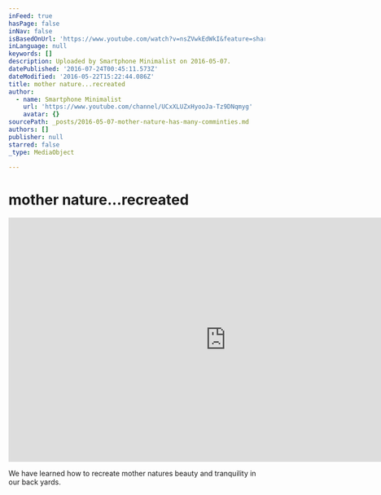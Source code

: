 ```yaml
---
inFeed: true
hasPage: false
inNav: false
isBasedOnUrl: 'https://www.youtube.com/watch?v=nsZVwkEdWkI&feature=share'
inLanguage: null
keywords: []
description: Uploaded by Smartphone Minimalist on 2016-05-07.
datePublished: '2016-07-24T00:45:11.573Z'
dateModified: '2016-05-22T15:22:44.086Z'
title: mother nature...recreated
author:
  - name: Smartphone Minimalist
    url: 'https://www.youtube.com/channel/UCxXLUZxHyooJa-Tz9DNqmyg'
    avatar: {}
sourcePath: _posts/2016-05-07-mother-nature-has-many-comminties.md
authors: []
publisher: null
starred: false
_type: MediaObject

---
```

# mother nature...recreated

<iframe src="https://cdn.embedly.com/widgets/media.html?src=https%3A%2F%2Fwww.youtube.com%2Fembed%2FnsZVwkEdWkI%3Ffeature%3Doembed&amp;url=https%3A%2F%2Fwww.youtube.com%2Fwatch%3Fv%3DnsZVwkEdWkI%26feature%3Dshare&amp;image=https%3A%2F%2Fi.ytimg.com%2Fvi%2FnsZVwkEdWkI%2Fhqdefault.jpg&amp;key=b7d04c9b404c499eba89ee7072e1c4f7&amp;type=text%2Fhtml&amp;schema=youtube" width="854" height="480" scrolling="no" frameborder="0" allowfullscreen="" style=""></iframe>

We have learned how to recreate mother natures beauty and tranquility in our back yards.
